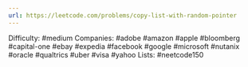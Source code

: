 ```yaml
---
url: https://leetcode.com/problems/copy-list-with-random-pointer
---
```


Difficulty: #medium
Companies: #adobe #amazon #apple #bloomberg #capital-one #ebay #expedia #facebook #google #microsoft #nutanix #oracle #qualtrics #uber #visa #yahoo
Lists: #neetcode150